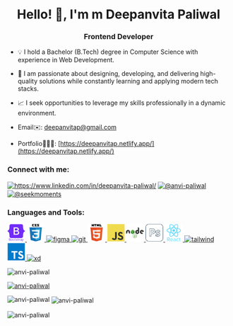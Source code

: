 <h1 align="center">Hello! 👋, I'm m Deepanvita Paliwal</h1>
<h3 align="center">Frontend Developer</h3>


- 💡 I hold a Bachelor (B.Tech) degree in Computer Science with experience in Web Development.

- 🚀 I am passionate about designing, developing, and delivering high-quality solutions while constantly learning and applying modern tech stacks.

- 📈 I seek opportunities to leverage my skills professionally in a dynamic environment.

- Email✉️: [deepanvitap@gmail.com](deepanvitap@gmail.com)

- Portfolio👩🏻‍💻: [https://deepanvitap.netlify.app/](https://deepanvitap.netlify.app/)

<h3 align="left">Connect with me:</h3>
<p align="left">
<a href="https://linkedin.com/in/https://www.linkedin.com/in/deepanvita-paliwal/" target="blank"><img align="center" src="https://raw.githubusercontent.com/rahuldkjain/github-profile-readme-generator/master/src/images/icons/Social/linked-in-alt.svg" alt="https://www.linkedin.com/in/deepanvita-paliwal/" height="30" width="40" /></a>
<a href="https://instagram.com/@anvi-paliwal" target="blank"><img align="center" src="https://raw.githubusercontent.com/rahuldkjain/github-profile-readme-generator/master/src/images/icons/Social/instagram.svg" alt="@anvi-paliwal" height="30" width="40" /></a>
<a href="https://www.youtube.com/c/@seekmoments" target="blank"><img align="center" src="https://raw.githubusercontent.com/rahuldkjain/github-profile-readme-generator/master/src/images/icons/Social/youtube.svg" alt="@seekmoments" height="30" width="40" /></a>
</p>

<h3 align="left">Languages and Tools:</h3>
<p align="left"> <a href="https://getbootstrap.com" target="_blank" rel="noreferrer"> <img src="https://raw.githubusercontent.com/devicons/devicon/master/icons/bootstrap/bootstrap-plain-wordmark.svg" alt="bootstrap" width="40" height="40"/> </a> <a href="https://www.w3schools.com/css/" target="_blank" rel="noreferrer"> <img src="https://raw.githubusercontent.com/devicons/devicon/master/icons/css3/css3-original-wordmark.svg" alt="css3" width="40" height="40"/> </a> <a href="https://www.figma.com/" target="_blank" rel="noreferrer"> <img src="https://www.vectorlogo.zone/logos/figma/figma-icon.svg" alt="figma" width="40" height="40"/> </a> <a href="https://git-scm.com/" target="_blank" rel="noreferrer"> <img src="https://www.vectorlogo.zone/logos/git-scm/git-scm-icon.svg" alt="git" width="40" height="40"/> </a> <a href="https://www.w3.org/html/" target="_blank" rel="noreferrer"> <img src="https://raw.githubusercontent.com/devicons/devicon/master/icons/html5/html5-original-wordmark.svg" alt="html5" width="40" height="40"/> </a> <a href="https://developer.mozilla.org/en-US/docs/Web/JavaScript" target="_blank" rel="noreferrer"> <img src="https://raw.githubusercontent.com/devicons/devicon/master/icons/javascript/javascript-original.svg" alt="javascript" width="40" height="40"/> </a> <a href="https://nodejs.org" target="_blank" rel="noreferrer"> <img src="https://raw.githubusercontent.com/devicons/devicon/master/icons/nodejs/nodejs-original-wordmark.svg" alt="nodejs" width="40" height="40"/> </a> <a href="https://www.photoshop.com/en" target="_blank" rel="noreferrer"> <img src="https://raw.githubusercontent.com/devicons/devicon/master/icons/photoshop/photoshop-line.svg" alt="photoshop" width="40" height="40"/> </a> <a href="https://reactjs.org/" target="_blank" rel="noreferrer"> <img src="https://raw.githubusercontent.com/devicons/devicon/master/icons/react/react-original-wordmark.svg" alt="react" width="40" height="40"/> </a> <a href="https://tailwindcss.com/" target="_blank" rel="noreferrer"> <img src="https://www.vectorlogo.zone/logos/tailwindcss/tailwindcss-icon.svg" alt="tailwind" width="40" height="40"/> </a> <a href="https://www.typescriptlang.org/" target="_blank" rel="noreferrer"> <img src="https://raw.githubusercontent.com/devicons/devicon/master/icons/typescript/typescript-original.svg" alt="typescript" width="40" height="40"/> </a> <a href="https://www.adobe.com/products/xd.html" target="_blank" rel="noreferrer"> <img src="https://cdn.worldvectorlogo.com/logos/adobe-xd.svg" alt="xd" width="40" height="40"/> </a> </p>

<p align="left"> <img src="https://komarev.com/ghpvc/?username=anvi-paliwal&label=Profile%20views&color=0e75b6&style=flat" alt="anvi-paliwal" /> </p>

<p align="left"> <a href="https://github.com/ryo-ma/github-profile-trophy"><img src="https://github-profile-trophy.vercel.app/?username=anvi-paliwal" alt="anvi-paliwal" /></a> </p>
<p><img align="left" src="https://github-readme-stats.vercel.app/api/top-langs?username=anvi-paliwal&show_icons=true&locale=en&layout=compact" alt="anvi-paliwal" /></p>

<p>&nbsp;<img align="center" src="https://github-readme-stats.vercel.app/api?username=anvi-paliwal&show_icons=true&locale=en" alt="anvi-paliwal" /></p>

<p><img align="center" src="https://github-readme-streak-stats.herokuapp.com/?user=anvi-paliwal&" alt="anvi-paliwal" /></p>
